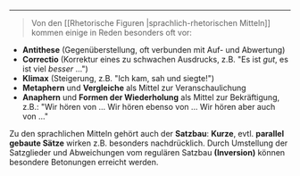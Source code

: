 ***

> Von den [[Rhetorische Figuren |sprachlich-rhetorischen Mitteln]] kommen einige in Reden besonders oft vor:

- **Antithese** (Gegenüberstellung, oft verbunden mit Auf- und Abwertung)
- **Correctio** (Korrektur eines zu schwachen Ausdrucks, z.B. "Es ist *gut*, es ist viel *besser* ...")
- **Klimax** (Steigerung, z.B. "Ich kam, sah und siegte!")
- **Metaphern** und **Vergleiche** als Mittel zur Veranschaulichung
- **Anaphern** und **Formen der Wiederholung** als Mittel zur Bekräftigung, z.B.: "Wir hören von ... Wir hören ebenso von ... Wir hören aber auch von ..."

Zu den sprachlichen Mitteln gehört auch der **Satzbau**: **Kurze**, evtl. **parallel gebaute Sätze** wirken z.B. besonders nachdrücklich. Durch Umstellung der Satzglieder und Abweichungen vom regulären Satzbau **(Inversion)** können besondere Betonungen erreicht werden.